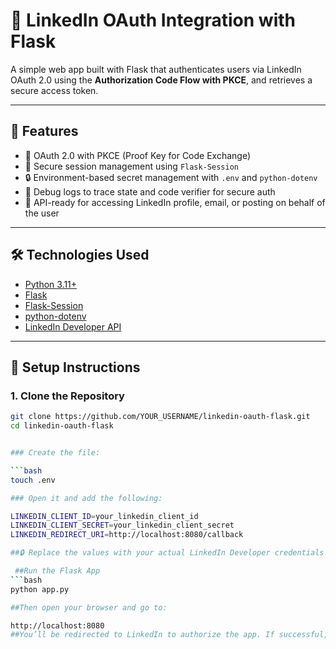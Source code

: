 # 🔐 LinkedIn OAuth Integration with Flask

A simple web app built with Flask that authenticates users via LinkedIn OAuth 2.0 using the **Authorization Code Flow with PKCE**, and retrieves a secure access token.

---

## 🚀 Features

- 🔐 OAuth 2.0 with PKCE (Proof Key for Code Exchange)
- 🧠 Secure session management using `Flask-Session`
- 🔒 Environment-based secret management with `.env` and `python-dotenv`
- 🧪 Debug logs to trace state and code verifier for secure auth
- 📡 API-ready for accessing LinkedIn profile, email, or posting on behalf of the user

---

## 🛠 Technologies Used

- [Python 3.11+](https://www.python.org/)
- [Flask](https://flask.palletsprojects.com/)
- [Flask-Session](https://pythonhosted.org/Flask-Session/)
- [python-dotenv](https://pypi.org/project/python-dotenv/)
- [LinkedIn Developer API](https://learn.microsoft.com/linkedin/)

---

## 🧰 Setup Instructions

### 1. Clone the Repository

```bash
git clone https://github.com/YOUR_USERNAME/linkedin-oauth-flask.git
cd linkedin-oauth-flask


### Create the file:

```bash
touch .env

### Open it and add the following:

LINKEDIN_CLIENT_ID=your_linkedin_client_id
LINKEDIN_CLIENT_SECRET=your_linkedin_client_secret
LINKEDIN_REDIRECT_URI=http://localhost:8080/callback

##🔒 Replace the values with your actual LinkedIn Developer credentials. This file should never be committed to Git.

 ##Run the Flask App
```bash
python app.py

##Then open your browser and go to:

http://localhost:8080
##You’ll be redirected to LinkedIn to authorize the app. If successful, you’ll get an access token printed in your terminal.
